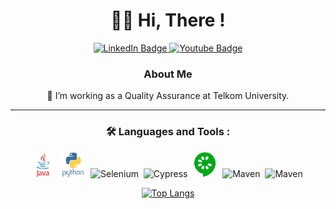 <div id="badges" align="center">
<h1>
🙋‍♂ Hi, There !
</h1>


<div id="badges" align="center">
  <a href="https://www.linkedin.com/in/yulio-ferdinand-354a4818b/">
    <img src="https://img.shields.io/badge/LinkedIn-blue?style=for-the-badge&logo=linkedin&logoColor=white" alt="LinkedIn Badge"/>
  </a>
    <a href="https://mail.google.com">
    <img src="https://img.shields.io/badge/yulioferdinand@gmail.com-red?style=for-the-badge&logo=gmail&logoColor=white" alt="Youtube Badge"/>
  </a>
</div> 



### About Me                                                                                                                                       
💼 I’m working as a Quality Assurance at Telkom University. 
  
---
  
### :hammer_and_wrench: Languages and Tools :
<div align="center">
  <img src="https://github.com/devicons/devicon/blob/master/icons/java/java-original-wordmark.svg" title="Java" alt="Java" width="40" height="40"/>&nbsp;
  <img src="https://github.com/devicons/devicon/blob/master/icons/python/python-original-wordmark.svg" title="Python" alt="Python" width="40" height="40"/>&nbsp;
  <img src="https://github.com/gilbarbara/logos/blob/master/logos/selenium.svg" title="Selenium" alt="Selenium" width="40" height="40"/>&nbsp;
  <img src="https://github.com/simple-icons/simple-icons/blob/master/icons/cypress.svg" title="Cypress" alt="Cypress" width="40" height="40"/>&nbsp;
  <img src="https://github.com/devicons/devicon/blob/master/icons/cucumber/cucumber-plain.svg" title="Cucumber" alt="Cucumber" width="40" height="40"/>&nbsp;
  <img src="https://github.com/gilbarbara/logos/blob/master/logos/maven.svg" title="Maven" alt="Maven" width="40" height="40"/>&nbsp;
  <img src="https://user-images.githubusercontent.com/46779184/200859121-9a13d77e-f44d-421b-a743-dc3c6285b530.png" title="Rest Assured" alt="Maven" width="40" height="40"/>&nbsp;

                                                                                                                                 
                                                                                                                                            
</div>
                       
[![Top Langs](https://github-readme-stats.vercel.app/api/top-langs/?username=yulioferd&layout=compact&theme=vision-friendly-dark)](https://github.com/anuraghazra/github-readme-stats)
</div>                                                                                                                      
                                                                                                                              

<!---
yulioferd/yulioferd is a ✨ special ✨ repository because its `README.md` (this file) appears on your GitHub profile.
You can click the Preview link to take a look at your changes.
--->
